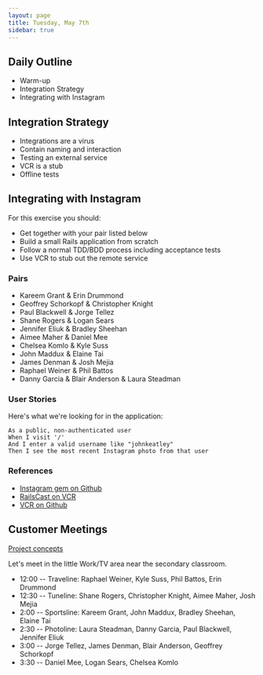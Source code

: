 ```yaml
---
layout: page
title: Tuesday, May 7th
sidebar: true
---
```


## Daily Outline

* Warm-up
* Integration Strategy
* Integrating with Instagram

## Integration Strategy

* Integrations are a virus
* Contain naming and interaction
* Testing an external service
* VCR is a stub
* Offline tests

## Integrating with Instagram

For this exercise you should:

* Get together with your pair listed below
* Build a small Rails application from scratch
* Follow a normal TDD/BDD process including acceptance tests
* Use VCR to stub out the remote service

### Pairs

* Kareem Grant & Erin Drummond
* Geoffrey Schorkopf & Christopher Knight
* Paul Blackwell & Jorge Tellez
* Shane Rogers & Logan Sears
* Jennifer Eliuk & Bradley Sheehan
* Aimee Maher & Daniel Mee
* Chelsea Komlo & Kyle Suss
* John Maddux & Elaine Tai
* James Denman & Josh Mejia
* Raphael Weiner & Phil Battos
* Danny Garcia & Blair Anderson & Laura Steadman

### User Stories

Here's what we're looking for in the application:

```
As a public, non-authenticated user
When I visit '/'
And I enter a valid username like "johnkeatley"
Then I see the most recent Instagram photo from that user
```

### References

* [Instagram gem on Github](https://github.com/Instagram/instagram-ruby-gem)
* [RailsCast on VCR](https://dl.dropboxusercontent.com/u/69001/291-testing-with-vcr.mp4)
* [VCR on Github](https://github.com/vcr/vcr)

## Customer Meetings

[Project concepts](http://tutorials.jumpstartlab.com/projects/feed_engine_concepts.html)

Let's meet in the little Work/TV area near the secondary classroom.

* 12:00 -- Traveline: Raphael Weiner, Kyle Suss, Phil Battos, Erin Drummond
* 12:30 -- Tuneline: Shane Rogers, Christopher Knight, Aimee Maher, Josh Mejia
* 2:00 -- Sportsline: Kareem Grant, John Maddux, Bradley Sheehan, Elaine Tai
* 2:30 -- Photoline: Laura Steadman, Danny Garcia, Paul Blackwell, Jennifer Eliuk
* 3:00 -- Jorge Tellez, James Denman, Blair Anderson, Geoffrey Schorkopf
* 3:30 -- Daniel Mee, Logan Sears, Chelsea Komlo

